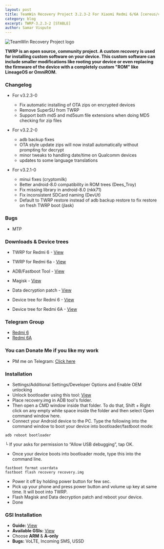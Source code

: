 ```yaml
---
layout: post
title: TeamWin Recovery Project 3.2.3-2 For Xiaomi Redmi 6/6A [cereus/cactus][OFFICIAL]
category: blog
excerpt: TWRP-3.2.3-2 [STABLE]
author: Samar Vispute
---
```


![TeamWin Recovery Project logo](http://samarv-121.github.io/images/twrp.png)

**TWRP is an open source, community project. A custom recovery is used for installing custom software on your device.
 This custom software can include smaller modifications like rooting your device or even replacing
 the firmware of the device with a completely custom "ROM" like LineageOS or OmniROM.**

### Changelog
* For v3.2.3-0
  * Fix automatic installing of OTA zips on encrypted devices
  * Remove SuperSU from TWRP
  * Support both md5 and md5sum file extensions when doing MD5 checking for zip files

* For v3.2.2-0
  * adb backup fixes
  * OTA style update zips will now install automatically without prompting for decrypt
  * minor tweaks to handling date/time on Qualcomm devices
  * updates to some language translations
  
* For v3.2.1-0
  * minui fixes (cryptomilk)
  * Better android-8.0 compatibility in ROM trees (Dees_Troy)
  * Fix missing library in android-8.0 (nkk71)
  * Fix inconsistent SDCard naming (DevUt)
  * Default to TWRP restore instead of adb backup restore to fix restore on fresh TWRP boot (jlask)

### Bugs
* MTP

### Downloads & Device trees
* TWRP for Redmi 6 - [View](https://twrp.me/xiaomi/xiaomiredmi6.html)
* TWRP for Redmi 6a - [View](https://twrp.me/xiaomi/xiaomiredmi6a.html)
* ADB/Fastboot Tool - [View](https://dl.google.com/android/repository/platform-tools-latest-windows.zip)
* Magisk - [View](https://drive.google.com/open?id=1sn-dc0nlnyreji6zMHR1vM3soe_8lYEJ)
* Data decryption patch - [View](https://drive.google.com/file/d/1_xEHmnvnGuNZ5HINJTmrk3SvhQrFWiSR/view) 

* Device tree for Redmi 6 - [View](https://github.com/TeamWin/android_device_xiaomi_cereus)
* Device tree for Redmi 6A - [View](https://github.com/TeamWin/android_device_xiaomi_cactus)

### Telegram Group
* [Redmi 6](https://web.telegram.org/#/im?p=@redmi6official)
* [Redmi 6A](https://web.telegram.org/#/im?p=@redmi6aofficial)

### You can Donate Me if you like my work
* PM me on Telegram: [Click here](https://web.telegram.org/#/im?p=@SamarV121)

### Installation
* Settings/Additional Settings/Developer Options and Enable OEM unlocking 
* Unlock bootloader using this tool: [View](http://miuirom.xiaomi.com/rom/u265827351/2.2.624.14/miflash_unlock-en-2.2.624.14.zip)
* Place recovery.img in ADB tool's folder.
* Then open a CMD window inside that folder. To do that, Shift + Right click on any empty white space inside the folder and then select Open command window here.
* Connect your Android device to the PC. Type the following into the command window to boot your device into bootloader/fastboot mode:
```
adb reboot bootloader
```
└ If your asks for permission to “Allow USB debugging”, tap OK.
* Once your device boots into bootloader mode, type this into the command line.
```
fastboot format userdata
fastboot flash recovery recovery.img
```
* Power it off by holding power button for few sec.
* Pick up your phone and press power button and volume up key at same time. It will boot into TWRP.
* Flash Magisk and Data decryption patch and reboot your device.
* Done

### GSI Installation
* **Guide:** [View](https://www.xda-developers.com/flash-generic-system-image-project-treble-device)
* **Available GSIs:** [View](https://github.com/phhusson/treble_experimentations/wiki/Generic-System-Image-%28GSI%29-list)
* Choose **ARM** & **A-only**
* **Bugs:** VoLTE, Incoming SMS, USSD
